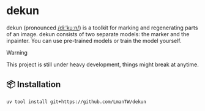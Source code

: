 # dekun

dekun (pronounced [/diːˈkuːn/](https://ipa-reader.com/?text=%2Fdi%CB%90%CB%88ku%CB%90n%2F)) is a toolkit for marking and regenerating parts of an image. dekun consists of two separate models: the marker and the inpainter. You can use pre-trained models or train the model yourself.

> [!WARNING]
> This project is still under heavy development, things might break at anytime.

## 📦 Installation

```bash
uv tool install git+https://github.com/LmanTW/dekun
```
